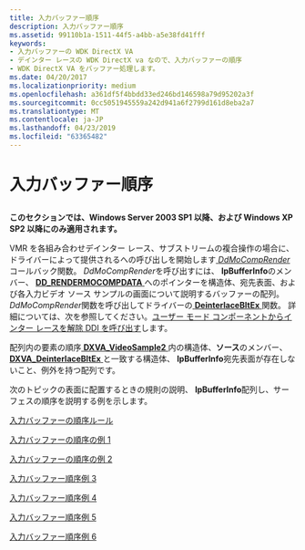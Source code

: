 ```yaml
---
title: 入力バッファー順序
description: 入力バッファー順序
ms.assetid: 99110b1a-1511-44f5-a4bb-a5e38fd41fff
keywords:
- 入力バッファーの WDK DirectX VA
- デインター レースの WDK DirectX va なので、入力バッファーの順序
- WDK DirectX VA をバッファー処理します。
ms.date: 04/20/2017
ms.localizationpriority: medium
ms.openlocfilehash: a361df5f4bbdd33ed246bd146598a79d95202a3f
ms.sourcegitcommit: 0cc5051945559a242d941a6f2799d161d8eba2a7
ms.translationtype: MT
ms.contentlocale: ja-JP
ms.lasthandoff: 04/23/2019
ms.locfileid: "63365482"
---
```

# <a name="input-buffer-order"></a>入力バッファー順序


## <span id="ddk_input_buffer_order_gg"></span><span id="DDK_INPUT_BUFFER_ORDER_GG"></span>


**このセクションでは、Windows Server 2003 SP1 以降、および Windows XP SP2 以降にのみ適用されます。**

VMR を各組み合わせデインター レース、サブストリームの複合操作の場合に、ドライバーによって提供されるへの呼び出しを開始します[ *DdMoCompRender* ](https://msdn.microsoft.com/library/windows/hardware/ff550248)コールバック関数。 *DdMoCompRender*を呼び出すには、 **lpBufferInfo**のメンバー、 [ **DD\_RENDERMOCOMPDATA** ](https://msdn.microsoft.com/library/windows/hardware/ff551693)へのポインターを構造体、宛先表面、および各入力ビデオ ソース サンプルの画面について説明するバッファーの配列。 *DdMoCompRender*関数を呼び出してドライバーの[ **DeinterlaceBltEx** ](https://msdn.microsoft.com/library/windows/hardware/ff563927)関数。 詳細については、次を参照してください。[ユーザー モード コンポーネントからインター レースを解除 DDI を呼び出す](calling-the-deinterlace-ddi-from-a-user-mode-component.md)します。

配列内の要素の順序[ **DXVA\_VideoSample2** ](https://msdn.microsoft.com/library/windows/hardware/ff564092)内の構造体、**ソース**のメンバー、 [ **DXVA\_DeinterlaceBltEx** ](https://msdn.microsoft.com/library/windows/hardware/ff563915)と一致する構造体、 **lpBufferInfo**宛先表面が存在しないこと、例外を持つ配列です。

次のトピックの表面に配置するときの規則の説明、 **lpBufferInfo**配列し、サーフェスの順序を説明する例を示します。

[入力バッファーの順序ルール](input-buffer-order-rules.md)

[入力バッファーの順序の例 1](input-buffer-order-example-1.md)

[入力バッファーの順序の例 2](input-buffer-order-example-2.md)

[入力バッファー順序例 3](input-buffer-order-example-3.md)

[入力バッファー順序例 4](input-buffer-order-example-4.md)

[入力バッファー順序例 5](input-buffer-order-example-5.md)

[入力バッファー順序例 6](input-buffer-order-example-6.md)

 

 





